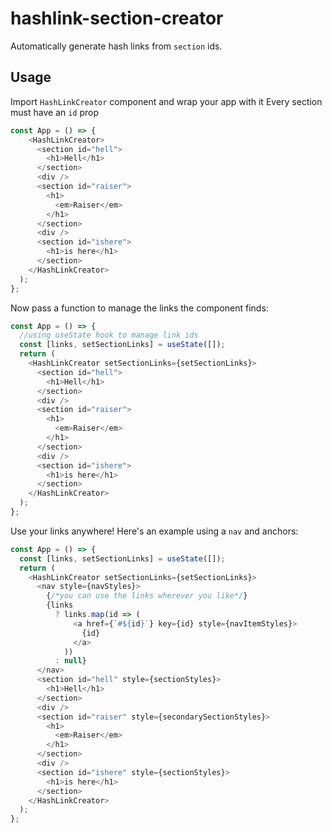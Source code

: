 # hashlink-section-creator

Automatically generate hash links from `section` ids.

## Usage

Import `HashLinkCreator` component and wrap your app with it
Every section must have an `id` prop

```javascript
const App = () => {
    <HashLinkCreator>
      <section id="hell">
        <h1>Hell</h1>
      </section>
      <div />
      <section id="raiser">
        <h1>
          <em>Raiser</em>
        </h1>
      </section>
      <div />
      <section id="ishere">
        <h1>is here</h1>
      </section>
    </HashLinkCreator>
  );
};
```

Now pass a function to manage the links the component finds:

```javascript
const App = () => {
  //using useState hook to manage link ids
  const [links, setSectionLinks] = useState([]);
  return (
    <HashLinkCreator setSectionLinks={setSectionLinks}>
      <section id="hell">
        <h1>Hell</h1>
      </section>
      <div />
      <section id="raiser">
        <h1>
          <em>Raiser</em>
        </h1>
      </section>
      <div />
      <section id="ishere">
        <h1>is here</h1>
      </section>
    </HashLinkCreator>
  );
};
```

Use your links anywhere! Here's an example using a `nav` and anchors:

```javascript
const App = () => {
  const [links, setSectionLinks] = useState([]);
  return (
    <HashLinkCreator setSectionLinks={setSectionLinks}>
      <nav style={navStyles}>
        {/*you can use the links wherever you like*/}
        {links
          ? links.map(id => (
              <a href={`#${id}`} key={id} style={navItemStyles}>
                {id}
              </a>
            ))
          : null}
      </nav>
      <section id="hell" style={sectionStyles}>
        <h1>Hell</h1>
      </section>
      <div />
      <section id="raiser" style={secondarySectionStyles}>
        <h1>
          <em>Raiser</em>
        </h1>
      </section>
      <div />
      <section id="ishere" style={sectionStyles}>
        <h1>is here</h1>
      </section>
    </HashLinkCreator>
  );
};
```
